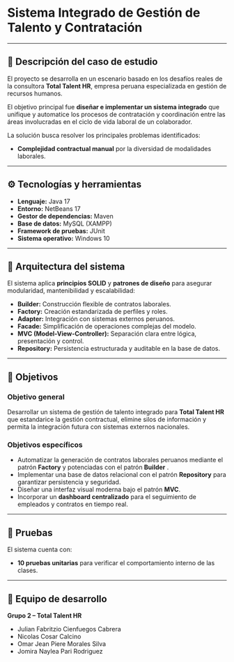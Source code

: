 # Sistema Integrado de Gestión de Talento y Contratación

---

## 🧩 Descripción del caso de estudio

El proyecto se desarrolla en un escenario basado en los desafíos reales de la consultora **Total Talent HR**, empresa peruana especializada en gestión de recursos humanos.

El objetivo principal fue **diseñar e implementar un sistema integrado** que unifique y automatice los procesos de contratación y coordinación entre las áreas involucradas en el ciclo de vida laboral de un colaborador.

La solución busca resolver los principales problemas identificados:

- **Complejidad contractual manual** por la diversidad de modalidades laborales.
  
---

## ⚙️ Tecnologías y herramientas

- **Lenguaje:** Java 17
- **Entorno:** NetBeans 17
- **Gestor de dependencias:** Maven
- **Base de datos:** MySQL (XAMPP)
- **Framework de pruebas:** JUnit
- **Sistema operativo:** Windows 10

---

## 🧱 Arquitectura del sistema

El sistema aplica **principios SOLID** y **patrones de diseño** para asegurar modularidad, mantenibilidad y escalabilidad:

- **Builder:** Construcción flexible de contratos laborales.
- **Factory:** Creación estandarizada de perfiles y roles.
- **Adapter:** Integración con sistemas externos peruanos.
- **Facade:** Simplificación de operaciones complejas del modelo.
- **MVC (Model-View-Controller):** Separación clara entre lógica, presentación y control.
- **Repository:** Persistencia estructurada y auditable en la base de datos.

---

## 🎯 Objetivos

### Objetivo general

Desarrollar un sistema de gestión de talento integrado para **Total Talent HR** que estandarice la gestión contractual, elimine silos de información y permita la integración futura con sistemas externos nacionales.

### Objetivos específicos

- Automatizar la generación de contratos laborales peruanos mediante el patrón **Factory** y potenciadas con el patrón **Builder** .
- Implementar una base de datos relacional con el patrón **Repository** para garantizar persistencia y seguridad.
- Diseñar una interfaz visual moderna bajo el patrón **MVC**.
- Incorporar un **dashboard centralizado** para el seguimiento de empleados y contratos en tiempo real.

---

## 🧪 Pruebas

El sistema cuenta con:

- **10 pruebas unitarias** para verificar el comportamiento interno de las clases.
---

## 👥 Equipo de desarrollo

**Grupo 2 – Total Talent HR**

- Julian Fabritzio Cienfuegos Cabrera
- Nicolas Cosar Calcino
- Omar Jean Piere Morales Silva
- Jomira Naylea Pari Rodriguez
